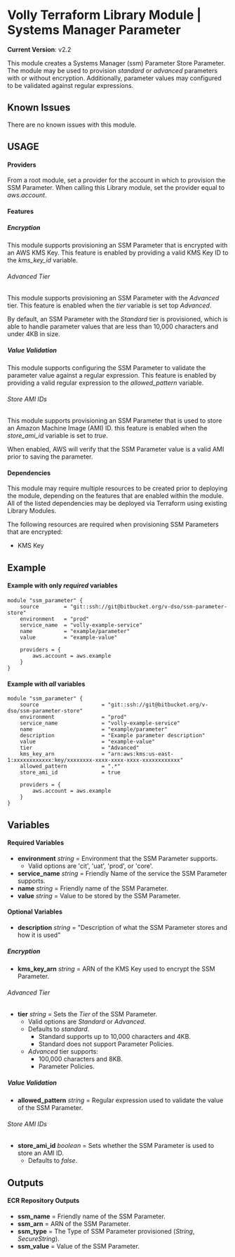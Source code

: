 # Volly Terraform Library Module | Systems Manager Parameter

**Current Version**: v2.2

This module creates a Systems Manager (ssm) Parameter Store Parameter. The module may be used to provision *standard* or *advanced* parameters with or without encryption. Additionally, parameter values may configured to be validated against regular expressions.


## Known Issues
There are no known issues with this module.


## USAGE

#### Providers
From a root module, set a provider for the account in which to provision the SSM Parameter. When calling this Library module, set the provider equal to *aws.account*.


#### Features 

##### Encryption
This module supports provisioning an SSM Parameter that is encrypted with an AWS KMS Key. This feature is enabled by providing a valid KMS Key ID to the *kms_key_id* variable.

###### Advanced Tier
This module supports provisioning an SSM Parameter with the *Advanced* tier. This feature is enabled when the *tier* variable is set top *Advanced*.

By default, an SSM Parameter with the *Standard* tier is provisioned, which is able to handle parameter values that are less than 10,000 characters and under 4KB in size.


##### Value Validation
This module supports configuring the SSM Parameter to validate the parameter value against a regular expression. This feature is enabled by providing a valid regular expression to the *allowed_pattern* variable.


###### Store AMI IDs
This module supports provisioning an SSM Parameter that is used to store an Amazon Machine Image (AMI) ID. this feature is enabled when the *store_ami_id* variable is set to *true*. 

When enabled, AWS will verify that the SSM Parameter value is a valid AMI prior to saving the parameter. 




#### Dependencies
This module may require multiple resources to be created prior to deploying the module, depending on the features that are enabled within the module. All of the listed dependencies may be deployed via Terraform using existing Library Modules. 

The following resources are required when provisioning SSM Parameters that are encrypted:

  * KMS Key


## Example
#### Example with only *required* variables
    module "ssm_parameter" {
        source        = "git::ssh://git@bitbucket.org/v-dso/ssm-parameter-store"
        environment   = "prod"
        service_name  = "volly-example-service"
        name          = "example/parameter"
        value         = "example-value"

        providers = {
            aws.account = aws.example
        }
    }

#### Example with *all* variables
    module "ssm_parameter" {
        source                    = "git::ssh://git@bitbucket.org/v-dso/ssm-parameter-store"
        environment               = "prod"
        service_name              = "volly-example-service"
        name                      = "example/parameter"
        description               = "Example parameter description"
        value                     = "example-value"
        tier                      = "Advanced"
        kms_key_arn               = "arn:aws:kms:us-east-1:xxxxxxxxxxxx:key/xxxxxxxx-xxxx-xxxx-xxxx-xxxxxxxxxxxx"
        allowed_pattern           = ".*"
        store_ami_id              = true

        providers = {
            aws.account = aws.example
        }
    }




## Variables

#### Required Variables
* **environment** *string* = Environment that the SSM Parameter supports. 
    * Valid options are 'cit', 'uat', 'prod', or 'core'.
* **service_name** *string* = Friendly Name of the service the SSM Parameter supports.
* **name** *string* = Friendly name of the SSM Parameter.
* **value** *string* = Value to be stored by the SSM Parameter.


#### Optional Variables
* **description** *string* = "Description of what the SSM Parameter stores and how it is used"

##### Encryption
* **kms_key_arn** *string* = ARN of the KMS Key used to encrypt the SSM Parameter.

###### Advanced Tier
* **tier** *string* = Sets the *Tier* of the SSM Parameter.
    * Valid options are *Standard* or *Advanced*.
    * Defaults to *standard*.
        * Standard supports up to 10,000 characters and 4KB.
        * Standard does not support Parameter Policies.
    * *Advanced* tier supports:
        * 100,000 characters and 8KB.
        * Parameter Policies.


##### Value Validation
* **allowed_pattern** *string* = Regular expression used to validate the value of the SSM Parameter.


###### Store AMI IDs
* **store_ami_id** *boolean* = Sets whether the SSM Parameter is used to store an AMI ID.
    * Defaults to *false*.


## Outputs

#### ECR Repository Outputs
* **ssm_name** = Friendly name of the SSM Parameter.
* **ssm_arn** = ARN of the SSM Parameter.
* **ssm_type** = The Type of SSM Parameter provisioned (*String*, *SecureString*).
* **ssm_value** = Value of the SSM Parameter.